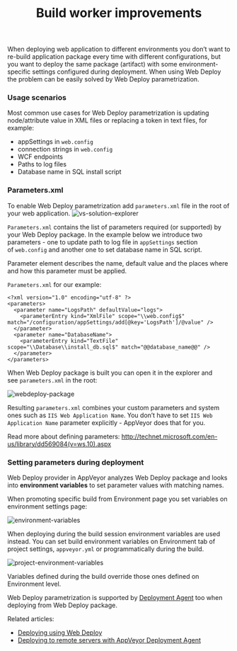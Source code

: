 ﻿---
layout: post
title: Build worker improvements
---

When deploying web application to different environments you don’t want to re-build application package every time with different configurations, but you want to deploy the same package (artifact) with some environment-specific settings configured during deployment. When using Web Deploy the problem can be easily solved by Web Deploy parametrization.
<h3>Usage scenarios</h3>
Most common use cases for Web Deploy parametrization is updating node/attribute value in XML files or replacing a token in text files, for example:
<ul>
    <li>appSettings in <code>web.config</code></li>
    <li>connection strings in <code>web.config</code></li>
    <li>WCF endpoints</li>
    <li>Paths to log files</li>
    <li>Database name in SQL install script</li>
</ul>
<h3>Parameters.xml</h3>
To enable Web Deploy parametrization add <code>parameters.xml</code> file in the root of your web application.

<img src="/site/images/_posts/web-deploy-params/vs-solution-explorer.png" alt="vs-solution-explorer">

<code>Parameters.xml</code> contains the list of parameters required (or supported) by your Web Deploy package. In the example below we introduce two parameters - one to update path to log file in <code>appSettings</code> section of <code>web.config</code> and another one to set database name in SQL script.

Parameter element describes the name, default value and the places where and how this parameter must be applied.

<code>Parameters.xml</code> for our example:
<pre><code>&lt;?xml version="1.0" encoding="utf-8" ?&gt;
&lt;parameters&gt;
  &lt;parameter name="LogsPath" defaultValue="logs"&gt;
    &lt;parameterEntry kind="XmlFile" scope="\\web.config$" match="/configuration/appSettings/add[@key='LogsPath']/@value" /&gt;
  &lt;/parameter&gt;
  &lt;parameter name="DatabaseName"&gt;
    &lt;parameterEntry kind="TextFile" scope="\\Database\\install_db.sql$" match="@@database_name@@" /&gt;
  &lt;/parameter&gt;
&lt;/parameters&gt;
</code></pre>
When Web Deploy package is built you can open it in the explorer and see <code>parameters.xml</code> in the root:

<img src="/site/images/_posts/web-deploy-params/webdeploy-package.png" alt="webdeploy-package">

Resulting <code>parameters.xml</code> combines your custom parameters and system ones such as <code>IIS Web Application Name</code>. You don’t have to set <code>IIS Web Application Name</code> parameter explicitly - AppVeyor does that for you.

Read more about defining parameters: <a href="http://technet.microsoft.com/en-us/library/dd569084(v=ws.10).aspx">http://technet.microsoft.com/en-us/library/dd569084(v=ws.10).aspx</a>
<h3>Setting parameters during deployment</h3>
Web Deploy provider in AppVeyor analyzes Web Deploy package and looks into <strong>environment variables</strong> to set parameter values with matching names.

When promoting specific build from Environment page you set variables on environment settings page:

<img src="/site/images/_posts/web-deploy-params/environment-variables.png" alt="environment-variables">

When deploying during the build session environment variables are used instead. You can set build environment variables on Environment tab of project settings, <code>appveyor.yml</code> or programmatically during the build.

<img src="/site/images/_posts/web-deploy-params/project-environment-variables.png" alt="project-environment-variables">

Variables defined during the build override those ones defined on Environment level.

Web Deploy parametrization is supported by <a href="http://www.appveyor.com/docs/deployment/agent">Deployment Agent</a> too when deploying from Web Deploy package.

Related articles:
<ul>
    <li><a href="http://www.appveyor.com/docs/deployment/web-deploy">Deploying using Web Deploy</a></li>
    <li><a href="http://www.appveyor.com/docs/deployment/agent">Deploying to remote servers with AppVeyor Deployment Agent</a></li>
</ul>